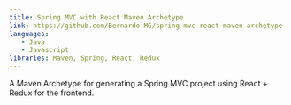```yaml
---
title: Spring MVC with React Maven Archetype
link: https://github.com/Bernardo-MG/spring-mvc-react-maven-archetype
languages:
   - Java
   - Javascript
libraries: Maven, Spring, React, Redux
---
```

A Maven Archetype for generating a Spring MVC project using React + Redux for the frontend.
